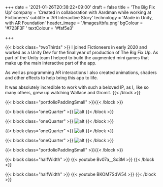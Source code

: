 +++
date = '2021-01-26T20:38:22+09:00'
draft = false
title = 'The Big Fix Up'
company = 'Created in collaboration with Aardman while working at Fictioneers'
subtitle = 'AR Interactive Story'
technology = 'Made in Unity, with AR Foundation'
header_image = '/images/tbfu.png'
bgColour = '#723F3F '
textColour = '#faf5e3'

+++

{{< block class="twoThirds" >}}
 I joined Fictioneers in early 2020 and worked as a Unity Dev for the final year of production of The Big Fix Up. As part of the Unity team I helped to build the augmented mini games that make up the main interactive part of the app.

As well as programming AR interactions I also created animations, shaders and other effects to help bring this app to life.

It was absolutely incredible to work with such a beloved IP, as I, like so many others, grew up watching Wallace and Gromit. 
{{< /block >}}

{{< block class="portfolioPaddingSmall" >}}{{< /block >}}

{{< block class="oneQuarter" >}}
![alt](imgs/01.jpg "portfolioImg")
{{< /block >}}

{{< block class="oneQuarter" >}}
![alt](imgs/02.jpg "portfolioImg")
{{< /block >}}

{{< block class="oneQuarter" >}}
![alt](imgs/03.jpg "portfolioImg")
{{< /block >}}

{{< block class="oneQuarter" >}}
![alt](imgs/04.png "portfolioImg")
{{< /block >}}

{{< block class="portfolioPaddingSmall" >}}{{< /block >}}

{{< block class="halfWidth" >}}
{{< youtube Bv07a__Sc3M >}}
{{< /block >}}

{{< block class="halfWidth" >}}
{{< youtube BKOM7SdVi54 >}}
{{< /block >}}